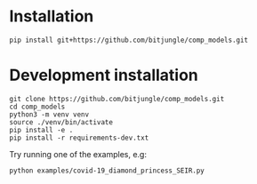 # Installation

```shell
pip install git+https://github.com/bitjungle/comp_models.git
```

# Development installation

```shell
git clone https://github.com/bitjungle/comp_models.git
cd comp_models
python3 -m venv venv
source ./venv/bin/activate
pip install -e .
pip install -r requirements-dev.txt
```

Try running one of the examples, e.g:

```shell
python examples/covid-19_diamond_princess_SEIR.py
```
